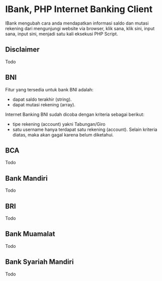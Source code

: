 IBank, PHP Internet Banking Client
==================================

IBank mengubah cara anda mendapatkan informasi saldo dan mutasi rekening
dari mengunjungi website via browser, klik sana, klik sini, input sana,
input sini, menjadi satu kali eksekusi PHP Script.

## Disclaimer

Todo

## BNI

Fitur yang tersedia untuk bank BNI adalah:
 - dapat saldo terakhir (string).
 - dapat mutasi rekening (array).

Internet Banking BNI sudah dicoba dengan kriteria sebagai berikut:
 - tipe rekening (account) yakni Tabungan/Giro
 - satu username hanya terdapat satu rekening (account).
Selain kriteria diatas, maka akan gagal karena belum diketahui.


## BCA

Todo

## Bank Mandiri

Todo

## BRI

Todo

## Bank Muamalat

Todo

## Bank Syariah Mandiri

Todo


